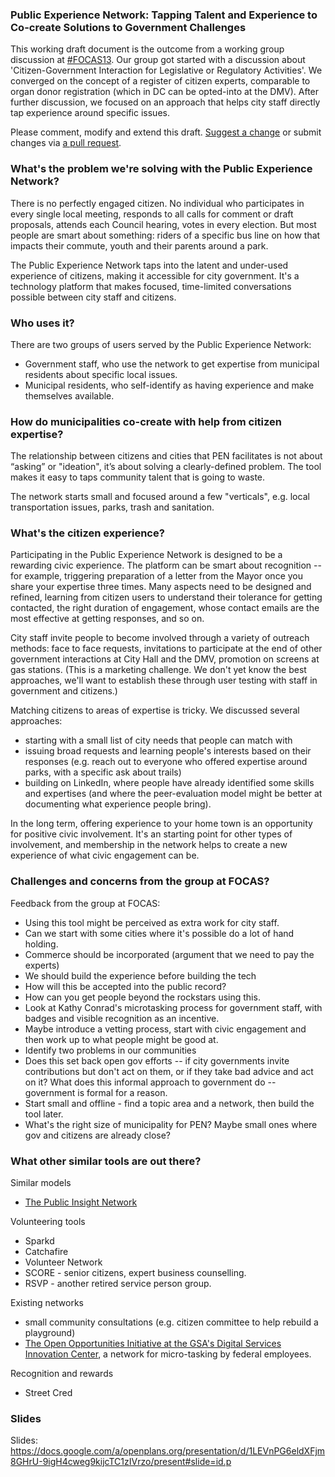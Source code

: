 ### Public Experience Network: Tapping Talent and Experience to Co-create Solutions to Government Challenges 


This working draft document is the outcome from a working group discussion at [#FOCAS13](http://www.aspeninstitute.org/policy-work/communications-society/FOCAS2013). Our group got started with a discussion about 'Citizen-Government Interaction for Legislative or Regulatory Activities'. We converged on the concept of a register of citizen experts, comparable to organ donor registration (which in DC can be opted-into at the DMV). After further discussion, we focused on an approach that helps city staff directly tap experience around specific issues.

Please comment, modify and extend this draft. [Suggest a change](https://github.com/fkh/Public-Experience-Network/issues) or submit changes via [a pull request](https://github.com/fkh/Public-Experience-Network/pulls).

### What's the problem we're solving with the Public Experience Network?
There is no perfectly engaged citizen. No individual who participates in every single local meeting, responds to all calls for comment or draft proposals, attends each Council hearing, votes in every election. But most people are smart about something: riders of a specific bus line on how that impacts their commute, youth and their parents around a park.

The Public Experience Network taps into the latent and under-used experience of citizens, making it accessible for city government. It's a technology platform that makes focused, time-limited conversations possible between city staff and citizens.

### Who uses it?
There are two groups of users served by the Public Experience Network:
* Government staff, who use the network to get expertise from municipal residents about specific local issues.
* Municipal residents, who self-identify as having experience and make themselves available.


### How do municipalities co-create with help from citizen expertise?
The relationship between citizens and cities that PEN facilitates is not about “asking” or "ideation", it’s about solving a clearly-defined problem. The tool makes it easy to taps community talent that is going to waste. 

The network starts small and focused around a few "verticals", e.g. local transportation issues, parks, trash and sanitation. 

### What's the citizen experience?
Participating in the Public Experience Network is designed to be a rewarding civic experience. The platform can be smart about recognition -- for example, triggering preparation of a letter from the Mayor once you share your expertise three times. Many aspects need to be designed and refined, learning from citizen users to understand their tolerance for getting contacted, the right duration of engagement, whose contact emails are the most effective at getting responses, and so on. 

City staff invite people to become involved through a variety of outreach methods: face to face requests, invitations to participate at the end of other government interactions at City Hall and the DMV, promotion on screens at gas stations. (This is a marketing challenge. We don't yet know the best approaches, we'll want to establish these through user testing with staff in government and citizens.) 

Matching citizens to areas of expertise is tricky. We discussed several approaches:
- starting with a small list of city needs that people can match with 
- issuing broad requests and learning people's interests based on their responses (e.g. reach out to everyone who offered expertise around parks, with a specific ask about trails)
- building on LinkedIn, where people have already identified some skills and expertises (and where the peer-evaluation model might be better at documenting what experience people bring).

In the long term, offering experience to your home town is an opportunity for positive civic involvement. It's an starting point for other types of involvement, and membership in the network helps to create a new experience of what civic engagement can be.

### Challenges and concerns from the group at FOCAS?

Feedback from the group at FOCAS:
- Using this tool might be perceived as extra work for city staff.
- Can we start with some cities where it's possible do a lot of hand holding.
- Commerce should be incorporated (argument that we need to pay the experts)
- We should build the experience before building the tech
- How will this be accepted into the public record?
- How can you get people beyond the rockstars using this.
- Look at Kathy Conrad's microtasking process for government staff, with badges and visible recognition as an incentive.
- Maybe introduce a vetting process, start with civic engagement and then work up to what people might be good at.
- Identify two problems in our communities
- Does this set back open gov efforts -- if city governments invite contributions but don't act on them, or if they take bad advice and act on it? What does this informal approach to government do -- government is formal for a reason.
- Start small and offline - find a topic area and a network, then build the tool later.
- What's the right size of municipality for PEN? Maybe small ones where gov and citizens are already close?

### What other similar tools are out there?

Similar models
- [The Public Insight Network](http://www.publicinsightnetwork.org/)

Volunteering tools
- Sparkd
- Catchafire
- Volunteer Network
- SCORE - senior citizens, expert business counselling.
- RSVP - another retired service person group.

Existing networks
- small community consultations (e.g. citizen committee to help rebuild a playground)
- [The Open Opportunities Initiative at the GSA's Digital Services Innovation Center](http://gsablogs.gsa.gov/dsic/how-it-works/), a network for micro-tasking by federal employees.

Recognition and rewards
- Street Cred
  
### Slides
Slides: https://docs.google.com/a/openplans.org/presentation/d/1LEVnPG6eldXFjm8GHrU-9igH4cweg9kijcTC1zIVrzo/present#slide=id.p

